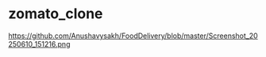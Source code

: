 # zomato_clone


https://github.com/Anushavysakh/FoodDelivery/blob/master/Screenshot_20250610_151216.png
